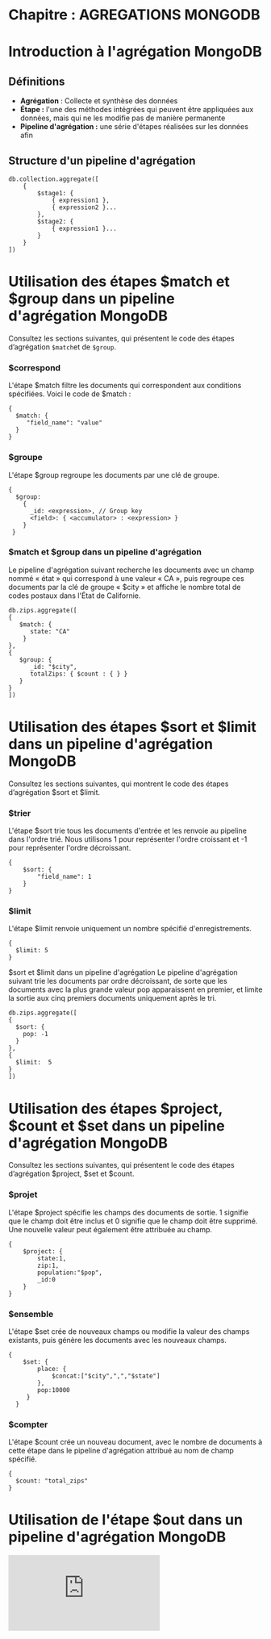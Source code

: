 # Chapitre : AGREGATIONS MONGODB


# Introduction à l'agrégation MongoDB

## Définitions

* **Agrégation** : Collecte et synthèse des données
* **Étape :** l'une des méthodes intégrées qui peuvent être appliquées aux données, mais qui ne les modifie pas de manière permanente
* **Pipeline d'agrégation :** une série d'étapes réalisées sur les données afin

## Structure d'un pipeline d'agrégation

```
db.collection.aggregate([
    {
        $stage1: {
            { expression1 },
            { expression2 }...
        },
        $stage2: {
            { expression1 }...
        }
    }
])
```

# Utilisation des étapes $match et $group dans un pipeline d'agrégation MongoDB

Consultez les sections suivantes, qui présentent le code des étapes d’agrégation `$match`et de `$group`.

### $correspond

L'étape $match filtre les documents qui correspondent aux conditions spécifiées. Voici le code de $match :

```
{
  $match: {
     "field_name": "value"
  }
}
```

### $groupe

L'étape $group regroupe les documents par une clé de groupe.

```
{
  $group:
    {
      _id: <expression>, // Group key
      <field>: { <accumulator> : <expression> }
    }
 }
```

### $match et $group dans un pipeline d'agrégation

Le pipeline d'agrégation suivant recherche les documents avec un champ nommé « état » qui correspond à une valeur « CA », puis regroupe ces documents par la clé de groupe « $city » et affiche le nombre total de codes postaux dans l'État de Californie.

```
db.zips.aggregate([
{   
   $match: { 
      state: "CA"
    }
},
{
   $group: {
      _id: "$city",
      totalZips: { $count : { } }
   }
}
])
```

# Utilisation des étapes $sort et $limit dans un pipeline d'agrégation MongoDB

Consultez les sections suivantes, qui montrent le code des étapes d’agrégation $sort et $limit.

### $trier

L'étape $sort trie tous les documents d'entrée et les renvoie au pipeline dans l'ordre trié. Nous utilisons 1 pour représenter l'ordre croissant et -1 pour représenter l'ordre décroissant.

```
{
    $sort: {
        "field_name": 1
    }
}
```

### $limit

L'étape $limit renvoie uniquement un nombre spécifié d'enregistrements.

```
{
  $limit: 5
}
```

$sort et $limit dans un pipeline d'agrégation
Le pipeline d'agrégation suivant trie les documents par ordre décroissant, de sorte que les documents avec la plus grande valeur pop apparaissent en premier, et limite la sortie aux cinq premiers documents uniquement après le tri.

```
db.zips.aggregate([
{
  $sort: {
    pop: -1
  }
},
{
  $limit:  5
}
])
```

# Utilisation des étapes $project, $count et $set dans un pipeline d'agrégation MongoDB

Consultez les sections suivantes, qui présentent le code des étapes d’agrégation $project, $set et $count.

### $projet

L'étape $project spécifie les champs des documents de sortie. 1 signifie que le champ doit être inclus et 0 signifie que le champ doit être supprimé. Une nouvelle valeur peut également être attribuée au champ.

```
{
    $project: {
        state:1, 
        zip:1,
        population:"$pop",
        _id:0
    }
}
```

### $ensemble

L'étape $set crée de nouveaux champs ou modifie la valeur des champs existants, puis génère les documents avec les nouveaux champs.

```
{
    $set: {
        place: {
            $concat:["$city",",","$state"]
        },
        pop:10000
     }
  }
```

### $compter

L'étape $count crée un nouveau document, avec le nombre de documents à cette étape dans le pipeline d'agrégation attribué au nom de champ spécifié.

```
{
  $count: "total_zips"
}
```

# Utilisation de l'étape $out dans un pipeline d'agrégation MongoDB

<iframe allowfullscreen="true" frameborder="0" src="https://www.youtube.com/embed/9LTdTxAH69Q"></iframe>
